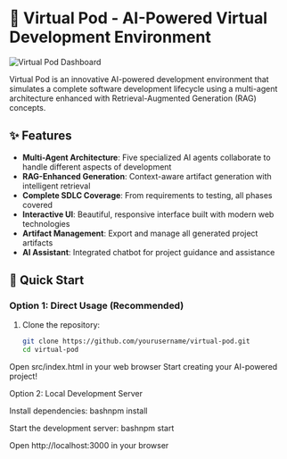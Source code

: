 # 🤖 Virtual Pod - AI-Powered Virtual Development Environment

![Virtual Pod Dashboard](screenshots/dashboard.png)

Virtual Pod is an innovative AI-powered development environment that simulates a complete software development lifecycle using a multi-agent architecture enhanced with Retrieval-Augmented Generation (RAG) concepts.

## ✨ Features

- **Multi-Agent Architecture**: Five specialized AI agents collaborate to handle different aspects of development
- **RAG-Enhanced Generation**: Context-aware artifact generation with intelligent retrieval
- **Complete SDLC Coverage**: From requirements to testing, all phases covered
- **Interactive UI**: Beautiful, responsive interface built with modern web technologies
- **Artifact Management**: Export and manage all generated project artifacts
- **AI Assistant**: Integrated chatbot for project guidance and assistance

## 🚀 Quick Start

### Option 1: Direct Usage (Recommended)
1. Clone the repository:
   ```bash
   git clone https://github.com/yourusername/virtual-pod.git
   cd virtual-pod
Open src/index.html in your web browser
Start creating your AI-powered project!

Option 2: Local Development Server

Install dependencies:
bashnpm install

Start the development server:
bashnpm start

Open http://localhost:3000 in your browser

